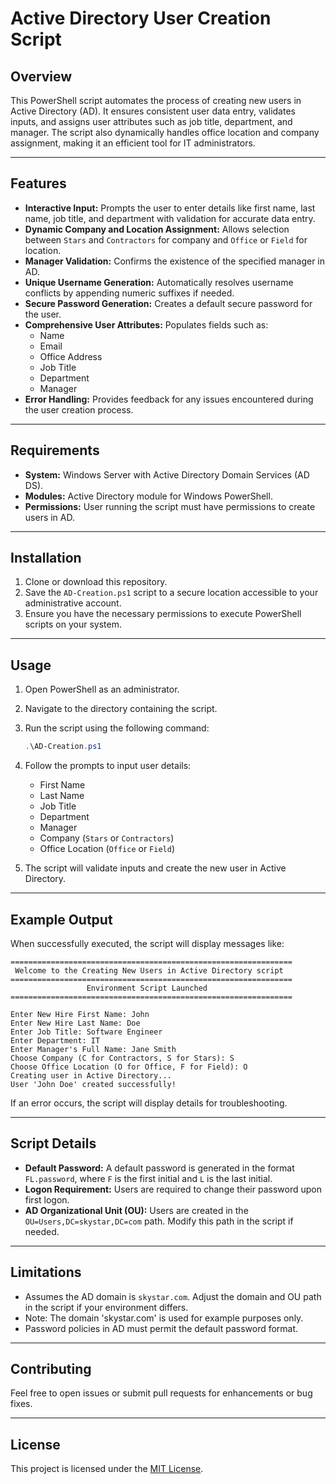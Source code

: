 # Active Directory User Creation Script

## Overview

This PowerShell script automates the process of creating new users in Active Directory (AD). It ensures consistent user data entry, validates inputs, and assigns user attributes such as job title, department, and manager. The script also dynamically handles office location and company assignment, making it an efficient tool for IT administrators.

---

## Features

- **Interactive Input:** Prompts the user to enter details like first name, last name, job title, and department with validation for accurate data entry.
- **Dynamic Company and Location Assignment:** Allows selection between `Stars` and `Contractors` for company and `Office` or `Field` for location.
- **Manager Validation:** Confirms the existence of the specified manager in AD.
- **Unique Username Generation:** Automatically resolves username conflicts by appending numeric suffixes if needed.
- **Secure Password Generation:** Creates a default secure password for the user.
- **Comprehensive User Attributes:** Populates fields such as:
  - Name
  - Email
  - Office Address
  - Job Title
  - Department
  - Manager
- **Error Handling:** Provides feedback for any issues encountered during the user creation process.

---

## Requirements

- **System:** Windows Server with Active Directory Domain Services (AD DS).
- **Modules:** Active Directory module for Windows PowerShell.
- **Permissions:** User running the script must have permissions to create users in AD.

---

## Installation

1. Clone or download this repository.
2. Save the `AD-Creation.ps1` script to a secure location accessible to your administrative account.
3. Ensure you have the necessary permissions to execute PowerShell scripts on your system.

---

## Usage

1. Open PowerShell as an administrator.
2. Navigate to the directory containing the script.
3. Run the script using the following command:

   ```powershell
   .\AD-Creation.ps1
   ```

4. Follow the prompts to input user details:
   - First Name
   - Last Name
   - Job Title
   - Department
   - Manager
   - Company (`Stars` or `Contractors`)
   - Office Location (`Office` or `Field`)

5. The script will validate inputs and create the new user in Active Directory.

---

## Example Output

When successfully executed, the script will display messages like:

```plaintext
===============================================================
 Welcome to the Creating New Users in Active Directory script
===============================================================
                 Environment Script Launched
===============================================================

Enter New Hire First Name: John
Enter New Hire Last Name: Doe
Enter Job Title: Software Engineer
Enter Department: IT
Enter Manager's Full Name: Jane Smith
Choose Company (C for Contractors, S for Stars): S
Choose Office Location (O for Office, F for Field): O
Creating user in Active Directory...
User 'John Doe' created successfully!
```

If an error occurs, the script will display details for troubleshooting.

---

## Script Details

- **Default Password:** A default password is generated in the format `FL.password`, where `F` is the first initial and `L` is the last initial.
- **Logon Requirement:** Users are required to change their password upon first logon.
- **AD Organizational Unit (OU):** Users are created in the `OU=Users,DC=skystar,DC=com` path. Modify this path in the script if needed.

---

## Limitations

- Assumes the AD domain is `skystar.com`. Adjust the domain and OU path in the script if your environment differs.
- Note: The domain 'skystar.com' is used for example purposes only.
- Password policies in AD must permit the default password format.

---

## Contributing

Feel free to open issues or submit pull requests for enhancements or bug fixes.

---

## License

This project is licensed under the [MIT License](https://github.com/balladbydragons/Powershell-Scripts/blob/main/LICENSE.md).
